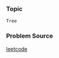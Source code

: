 ### Topic

    Tree

### Problem Source

[leetcode](https://leetcode.com/problems/invert-binary-tree/description/)
